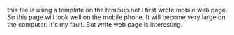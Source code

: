 this file is using a template on the html5up.net 
I first wrote mobile web page.
So this page will look well on the mobile phone.
It will become very large on the computer.
It's my fault.
But write web page is interesting.

